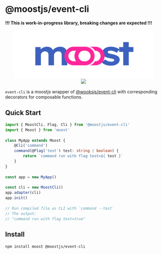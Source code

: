 # @moostjs/event-cli

**!!! This is work-in-progress library, breaking changes are expected !!!**

<p align="center">
<img src="../../moost-logo.png" width="450px"><br>
<a  href="https://github.com/moostjs/moostjs/blob/main/LICENSE">
    <img src="https://img.shields.io/badge/License-MIT-green?style=for-the-badge" />
</a>
</p>

`event-cli` is a moostjs wrapper of [@wooksjs/event-cli](https://github.com/wooksjs/wooksjs/tree/main/packages/event-cli) with corresponding decorators for composable functions.

## Quick Start

```ts
import { MoostCli, Flag, Cli } from '@moostjs/event-cli'
import { Moost } from 'moost'

class MyApp extends Moost {
    @Cli('command')
    command(@Flag('test') test: string | boolean) {
        return `command run with flag test=${ test }`
    }
}

const app = new MyApp()

const cli = new MoostCli()
app.adapter(cli)
app.init()

// Run compiled file as CLI with `command --test`
// The output:
// "command run with flag test=true"
```



## Install

`npm install moost @moostjs/event-cli`
